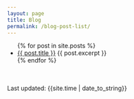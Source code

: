 ```yaml
---
layout: page
title: Blog
permalink: /blog-post-list/
---
```


<ul>
  {% for post in site.posts %}
    <li>
      <a href="{{ post.url }}">{{ post.title }}</a>
      {{ post.excerpt }}
    </li>
  {% endfor %}
</ul>
<br><br>
<div>Last updated: {{site.time | date_to_string}}</div>


